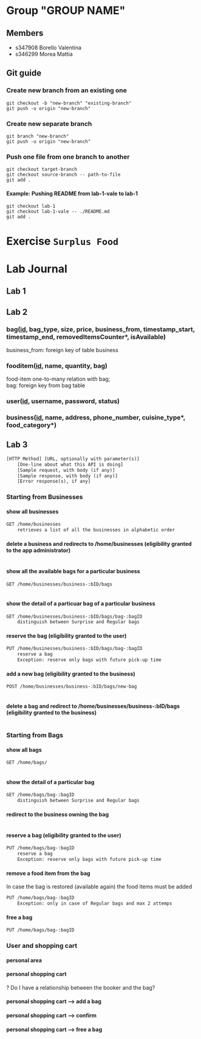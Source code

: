 # Group "GROUP NAME"

## Members
- s347908 Borello Valentina
- s346299 Morea Mattia

## Git guide
### Create new branch from an existing one
```pwsh
git checkout -b "new-branch" "existing-branch"
git push -u origin "new-branch"
```
### Create new separate branch
```pwsh
git branch "new-branch"
git push -u origin "new-branch"
```

### Push one file from one branch to another
```pwsh
git checkout target-branch
git checkout source-branch -- path-to-file
git add .
```
#### Example: Pushing README from lab-1-vale to lab-1
```pwsh
git checkout lab-1
git checkout lab-1-vale -- ./README.md
git add .
```

# Exercise ```Surplus Food```

# Lab Journal
## Lab **1**

## Lab 2
### bag(<u>id</u>, bag_type, size, price, business_from, timestamp_start, timestamp_end, removedItemsCounter*, isAvailable)
business_from: foreign key of table business
### fooditem(<u>id</u>, name, quantity, bag)
food-item one-to-many relation with bag;     
bag: foreign key from bag table
### user(<u>id</u>, username, password, status)  
### business(<u>id</u>, name, address, phone_number, cuisine_type*, food_category*)  

## Lab 3
```txt
[HTTP Method] [URL, optionally with parameter(s)] 
    [One-line about what this API is doing] 
    [Sample request, with body (if any)] 
    [Sample response, with body (if any)] 
    [Error response(s), if any]
```
### Starting from Businesses
#### show all businesses
```txt
GET /home/businesses
    retrieves a list of all the businesses in alphabetic order

```
#### delete a business and redirects to /home/businesses (eligibility granted to the app administrator)
```txt

```
#### show all the available bags for a particular business
```txt
GET /home/businesses/business-:bID/bags
    
```
#### show the detail of a particuar bag of a particular business
```txt
GET /home/businesses/business-:bID/bags/bag-:bagID
    distinguish between Surprise and Regular bags     
```
#### reserve the bag (eligibility granted to the user)
```txt
PUT /home/businesses/business-:bID/bags/bag-:bagID
    reserve a bag
    Exception: reserve only bags with future pick-up time 
```
#### add a new bag (eligibility granted to the business)
```txt
POST /home/businesses/business-:bID/bags/new-bag
    
```
#### delete a bag and redirect to /home/businesses/business-:bID/bags (eligibility granted to the business)
```txt

```
### Starting from Bags
#### show all bags
```txt
GET /home/bags/
    
```
#### show the detail of a particular bag
```txt
GET /home/bags/bag-:bagID
    distinguish between Surprise and Regular bags     
```
#### redirect to the business owning the bag
```txt

```
#### reserve a bag (eligibility granted to the user)
```txt
PUT /home/bags/bag-:bagID
    reserve a bag
    Exception: reserve only bags with future pick-up time 
```
#### remove a food item from the bag
In case the bag is restored (available again) the food items must be added 
```txt
PUT /home/bags/bag-:bagID
    Exception: only in case of Regular bags and max 2 attemps 
```
#### free a bag
```txt
PUT /home/bags/bag-:bagID
```
### User and shopping cart
#### personal area
#### personal shopping cart
? Do I have a relationship between the booker and the bag?
#### personal shopping cart --> add a bag
#### personal shopping cart --> confirm
#### personal shopping cart --> free a bag